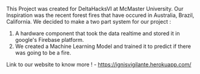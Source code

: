 This Project was created for DeltaHacksVI at McMaster University.
Our Inspiration was the recent forest fires that have occured in Australia, Brazil, California. 
We decided to make a two part system for our project : 
   1. A hardware component that took the data realtime and stored it in google's Firebase platform. 
   2. We created a Machine Learning Model and trained it to predict if there was going to be a fire. 

Link to our website to know more ! - https://ignisvigilante.herokuapp.com/
